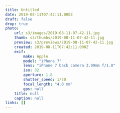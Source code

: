 ```yaml
---
title: Untitled
date: 2019-08-11T07:42:11.000Z
draft: false
drop: true
photo:
    url: s3/images/2019-08-11-07-42-11.jpg
    thumb: s3/thumbs/2019-08-11-07-42-11.jpg
    preview: s3/previews/2019-08-11-07-42-11.jpg
    created: 2019-08-11T07:42:11.000Z
    exif:
        make: Apple
        model: "iPhone 7"
        lens: "iPhone 7 back camera 3.99mm f/1.8"
        iso: 32
        aperture: 1.8
        shutter_speed: 1/30
        focal_length: "4.0 mm"
        gps: null
    title: null
    caption: null
links: []
---
```

